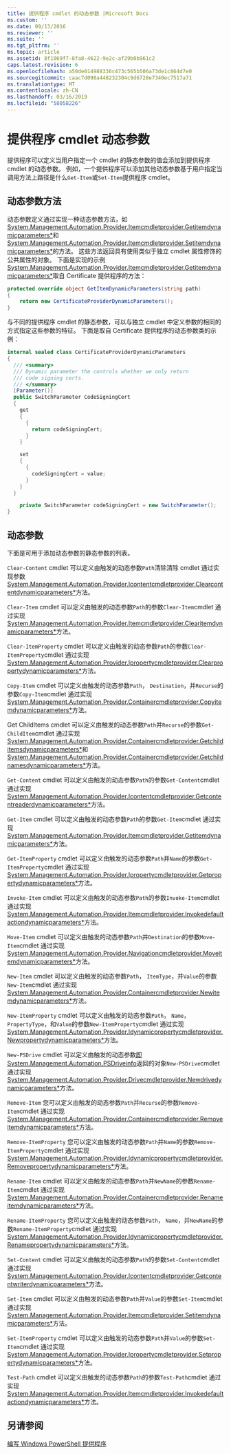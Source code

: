 ```yaml
---
title: 提供程序 cmdlet 的动态参数 |Microsoft Docs
ms.custom: ''
ms.date: 09/13/2016
ms.reviewer: ''
ms.suite: ''
ms.tgt_pltfrm: ''
ms.topic: article
ms.assetid: 8f1069f7-8fa8-4622-9e2c-af29b0b961c2
caps.latest.revision: 6
ms.openlocfilehash: a50de014988336c473c565b506a73de1c864d7e0
ms.sourcegitcommit: caac7d098a448232304c9d6728e7340ec7517a71
ms.translationtype: MT
ms.contentlocale: zh-CN
ms.lasthandoff: 03/16/2019
ms.locfileid: "58058226"
---
```

# <a name="provider-cmdlet-dynamic-parameters"></a>提供程序 cmdlet 动态参数

提供程序可以定义当用户指定一个 cmdlet 的静态参数的值会添加到提供程序 cmdlet 的动态参数。 例如，一个提供程序可以添加其他动态参数基于用户指定当调用方法上路径是什么`Get-Item`或`Set-Item`提供程序 cmdlet。

## <a name="dynamic-parameter-methods"></a>动态参数方法

动态参数定义通过实现一种动态参数方法，如[System.Management.Automation.Provider.Itemcmdletprovider.Getitemdynamicparameters*](/dotnet/api/System.Management.Automation.Provider.ItemCmdletProvider.GetItemDynamicParameters)和[System.Management.Automation.Provider.Itemcmdletprovider.Setitemdynamicparameters*](/dotnet/api/System.Management.Automation.Provider.ItemCmdletProvider.SetItemDynamicParameters)的方法。 这些方法返回具有使用类似于独立 cmdlet 属性修饰的公共属性的对象。 下面是实现的示例[System.Management.Automation.Provider.Itemcmdletprovider.Getitemdynamicparameters*](/dotnet/api/System.Management.Automation.Provider.ItemCmdletProvider.GetItemDynamicParameters)取自 Certificate 提供程序的方法：

```csharp
protected override object GetItemDynamicParameters(string path)
{
    return new CertificateProviderDynamicParameters();
}
```

与不同的提供程序 cmdlet 的静态参数，可以与独立 cmdlet 中定义参数的相同的方式指定这些参数的特征。 下面是取自 Certificate 提供程序的动态参数类的示例：

```csharp
internal sealed class CertificateProviderDynamicParameters
{
  /// <summary>
  /// Dynamic parameter the controls whether we only return
  /// code signing certs.
  /// </summary>
  [Parameter()]
  public SwitchParameter CodeSigningCert
  {
    get
    {
      {
        return codeSigningCert;
      }
    }

    set
    {
      {
        codeSigningCert = value;
      }
    }
  }

    private SwitchParameter codeSigningCert = new SwitchParameter();
}
```

## <a name="dynamic-parameters"></a>动态参数

下面是可用于添加动态参数的静态参数的列表。

`Clear-Content` cmdlet 可以定义由触发的动态参数`Path`清除清除 cmdlet 通过实现参数[System.Management.Automation.Provider.Icontentcmdletprovider.Clearcontentdynamicparameters*](/dotnet/api/System.Management.Automation.Provider.IContentCmdletProvider.ClearContentDynamicParameters)方法。

`Clear-Item` cmdlet 可以定义由触发的动态参数`Path`的参数`Clear-Item`cmdlet 通过实现[System.Management.Automation.Provider.Itemcmdletprovider.Clearitemdynamicparameters*](/dotnet/api/System.Management.Automation.Provider.ItemCmdletProvider.ClearItemDynamicParameters)方法。

`Clear-ItemProperty` cmdlet 可以定义由触发的动态参数`Path`的参数`Clear-ItemProperty`cmdlet 通过实现[System.Management.Automation.Provider.Ipropertycmdletprovider.Clearpropertydynamicparameters*](/dotnet/api/System.Management.Automation.Provider.IPropertyCmdletProvider.ClearPropertyDynamicParameters)方法。

`Copy-Item` cmdlet 可以定义由触发的动态参数`Path`， `Destination`，并`Recurse`的参数`Copy-Item`cmdlet 通过实现[System.Management.Automation.Provider.Containercmdletprovider.Copyitemdynamicparameters*](/dotnet/api/System.Management.Automation.Provider.ContainerCmdletProvider.CopyItemDynamicParameters)方法。

Get ChildItems cmdlet 可以定义由触发的动态参数`Path`并`Recurse`的参数`Get-ChildItem`cmdlet 通过实现[System.Management.Automation.Provider.Containercmdletprovider.Getchilditemsdynamicparameters*](/dotnet/api/System.Management.Automation.Provider.ContainerCmdletProvider.GetChildItemsDynamicParameters)和[System.Management.Automation.Provider.Containercmdletprovider.Getchildnamesdynamicparameters*](/dotnet/api/System.Management.Automation.Provider.ContainerCmdletProvider.GetChildNamesDynamicParameters)方法。

`Get-Content` cmdlet 可以定义由触发的动态参数`Path`的参数`Get-Content`cmdlet 通过实现[System.Management.Automation.Provider.Icontentcmdletprovider.Getcontentreaderdynamicparameters*](/dotnet/api/System.Management.Automation.Provider.IContentCmdletProvider.GetContentReaderDynamicParameters)方法。

`Get-Item` cmdlet 可以定义由触发的动态参数`Path`的参数`Get-Item`cmdlet 通过实现[System.Management.Automation.Provider.Itemcmdletprovider.Getitemdynamicparameters*](/dotnet/api/System.Management.Automation.Provider.ItemCmdletProvider.GetItemDynamicParameters)方法。

`Get-ItemProperty` cmdlet 可以定义由触发的动态参数`Path`并`Name`的参数`Get-ItemProperty`cmdlet 通过实现[System.Management.Automation.Provider.Ipropertycmdletprovider.Getpropertydynamicparameters*](/dotnet/api/System.Management.Automation.Provider.IPropertyCmdletProvider.GetPropertyDynamicParameters)方法。

`Invoke-Item` cmdlet 可以定义由触发的动态参数`Path`的参数`Invoke-Item`cmdlet 通过实现[System.Management.Automation.Provider.Itemcmdletprovider.Invokedefaultactiondynamicparameters*](/dotnet/api/System.Management.Automation.Provider.ItemCmdletProvider.InvokeDefaultActionDynamicParameters)方法。

`Move-Item` cmdlet 可以定义由触发的动态参数`Path`并`Destination`的参数`Move-Item`cmdlet 通过实现[System.Management.Automation.Provider.Navigationcmdletprovider.Moveitemdynamicparameters*](/dotnet/api/System.Management.Automation.Provider.NavigationCmdletProvider.MoveItemDynamicParameters)方法。

`New-Item` cmdlet 可以定义由触发的动态参数`Path`， `ItemType`，并`Value`的参数`New-Item`cmdlet 通过实现[System.Management.Automation.Provider.Containercmdletprovider.Newitemdynamicparameters*](/dotnet/api/System.Management.Automation.Provider.ContainerCmdletProvider.NewItemDynamicParameters)方法。

`New-ItemProperty` cmdlet 可以定义由触发的动态参数`Path`， `Name`， `PropertyType`，和`Value`的参数`New-ItemProperty`cmdlet 通过实现[System.Management.Automation.Provider.Idynamicpropertycmdletprovider.Newpropertydynamicparameters*](/dotnet/api/System.Management.Automation.Provider.IDynamicPropertyCmdletProvider.NewPropertyDynamicParameters)方法。

`New-PSDrive` cmdlet 可以定义由触发的动态参数[即 System.Management.Automation.PSDriveinfo](/dotnet/api/System.Management.Automation.PSDriveInfo)返回的对象`New-PSDrive`cmdlet 通过实现[System.Management.Automation.Provider.Drivecmdletprovider.Newdrivedynamicparameters*](/dotnet/api/System.Management.Automation.Provider.DriveCmdletProvider.NewDriveDynamicParameters)方法。

`Remove-Item` 您可以定义由触发的动态参数`Path`并`Recurse`的参数`Remove-Item`cmdlet 通过实现[System.Management.Automation.Provider.Containercmdletprovider.Removeitemdynamicparameters*](/dotnet/api/System.Management.Automation.Provider.ContainerCmdletProvider.RemoveItemDynamicParameters)方法。

`Remove-ItemProperty` 您可以定义由触发的动态参数`Path`并`Name`的参数`Remove-ItemProperty`cmdlet 通过实现[System.Management.Automation.Provider.Idynamicpropertycmdletprovider.Removepropertydynamicparameters*](/dotnet/api/System.Management.Automation.Provider.IDynamicPropertyCmdletProvider.RemovePropertyDynamicParameters)方法。

`Rename-Item` cmdlet 可以定义由触发的动态参数`Path`并`NewName`的参数`Rename-Item`cmdlet 通过实现[System.Management.Automation.Provider.Containercmdletprovider.Renameitemdynamicparameters*](/dotnet/api/System.Management.Automation.Provider.ContainerCmdletProvider.RenameItemDynamicParameters)方法。

`Rename-ItemProperty` 您可以定义由触发的动态参数`Path`， `Name`，并`NewName`的参数`Rename-ItemProperty`cmdlet 通过实现[System.Management.Automation.Provider.Idynamicpropertycmdletprovider.Renamepropertydynamicparameters*](/dotnet/api/System.Management.Automation.Provider.IDynamicPropertyCmdletProvider.RenamePropertyDynamicParameters)方法。

`Set-Content` cmdlet 可以定义由触发的动态参数`Path`的参数`Set-Content`cmdlet 通过实现[System.Management.Automation.Provider.Icontentcmdletprovider.Getcontentwriterdynamicparameters*](/dotnet/api/System.Management.Automation.Provider.IContentCmdletProvider.GetContentWriterDynamicParameters)方法。

`Set-Item` cmdlet 可以定义由触发的动态参数`Path`并`Value`的参数`Set-Item`cmdlet 通过实现[System.Management.Automation.Provider.Itemcmdletprovider.Setitemdynamicparameters*](/dotnet/api/System.Management.Automation.Provider.ItemCmdletProvider.SetItemDynamicParameters)方法。

`Set-ItemProperty` cmdlet 可以定义由触发的动态参数`Path`并`Value`的参数`Set-Item`cmdlet 通过实现[System.Management.Automation.Provider.Ipropertycmdletprovider.Setpropertydynamicparameters*](/dotnet/api/System.Management.Automation.Provider.IPropertyCmdletProvider.SetPropertyDynamicParameters)方法。

`Test-Path` cmdlet 可以定义由触发的动态参数`Path`的参数`Test-Path`cmdlet 通过实现[System.Management.Automation.Provider.Itemcmdletprovider.Invokedefaultactiondynamicparameters*](/dotnet/api/System.Management.Automation.Provider.ItemCmdletProvider.InvokeDefaultActionDynamicParameters)方法。

## <a name="see-also"></a>另请参阅

[编写 Windows PowerShell 提供程序](./writing-a-windows-powershell-provider.md)